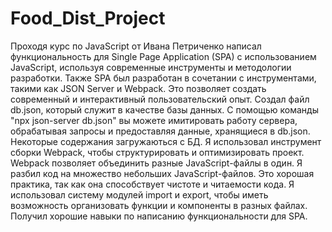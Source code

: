 # Food_Dist_Project

Проходя курс по JavaScript от Ивана Петриченко написал функциональность для Single Page Application (SPA) с использованием JavaScript, используя современные инструменты и методологии разработки. Также SPA был разработан в сочетании с инструментами, такими как JSON Server и Webpack. Это позволяет создать современный и интерактивный пользовательский опыт.
Создал файл db.json, который служит в качестве базы данных. С помощью команды "npx json-server db.json" вы можете имитировать работу сервера, обрабатывая запросы и предоставляя данные, хранящиеся в db.json. Некоторые содержания загружаються с БД. Я использовал инструмент сборки Webpack, чтобы структурировать и оптимизировать проект. Webpack позволяет объединить разные JavaScript-файлы в один.
Я разбил код на множество небольших JavaScript-файлов. Это хорошая практика, так как она способствует чистоте и читаемости кода. Я использовал систему модулей import и export, чтобы иметь возможность организовать функции и компоненты в разных файлах. Получил хорошие навыки по написанию функциональности для SPA. 
